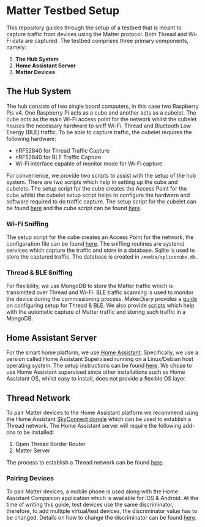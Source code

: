 # Matter Testbed Setup
This repository guides through the setup of a testbed that is meant to capture traffic from devices using the Matter
protocol. Both Thread and Wi-Fi data are captured. The testbed comprises three primary components, namely:
1. **The Hub System**
2. **Home Assistant Server**
3. **Matter Devices**

## The Hub System
The hub consists of two single board computers, in this case two Raspberry Pis v4. One Raspberry Pi acts as a cube and another acts as a cubelet. 
The cube acts as the main Wi-Fi access point for the network whilst the cubelet houses the necessary hardware to sniff Wi-Fi, Thread and Bluetooth Low Energy (BLE) traffic. To be able to capture traffic, the cubelet requires the following hardware:
* nRF52840 for Thread Traffic Capture
* nRF52840 for BLE Traffic Capture
* Wi-Fi interface capable of monitor mode for Wi-Fi capture

For convenience, we provide two scripts to assist with the setup of the hub system. There are two scripts which help in setting up the cube and cubelets.
The setup script for the cube creates the Access Point for the cube whilst the cubelet setup script helps to configure the hardware and software required to do traffic capture. 
The setup script for the cubelet can be found [here](https://github.com/SPLICE-project/matter-testbed/blob/main/homecube/cubelet_setup.sh) and the cube script can be found [here](https://github.com/SPLICE-project/matter-testbed/blob/main/homecube/cube_setup.sh).

### Wi-Fi Sniffing
The setup script for the cube creates an Access Point for the network,
the configuration file can be found [here](https://github.com/SPLICE-project/matter-testbed/blob/main/homecube/config/hostapd.conf).
The sniffing routines are systemd services which capture the traffic and store in a database.
Sqlite is used to store the captured traffic.
The database is created in ```/media/splicecube.db```.

### Thread & BLE Sniffing
For flexibility, we use MongoDB to store the Matter traffic which is transmitted over Thread and Wi-Fi. BLE traffic scanning is used to monitor the device during the commissioning process.
MakerDiary provides a [guide](https://wiki.makerdiary.com/nrf52840-mdk-usb-dongle/guides/nrf802154-sniffer/configuring/#configuring-decryption-keys-for-thread) on configuring setup for Thread & BLE.
We also provide [scripts](https://github.com/SPLICE-project/matter-testbed/tree/main/matter/scripts) which help with the automatic capture of Matter traffic and storing such traffic in a MongoDB.

## Home Assistant Server
For the smart home platform, we use [Home Assistant](https://www.home-assistant.io/). Specifically, we use a version called Home Assistant Supervised running on a Linux/Debian host
operating system. The setup instructions can be found [here](https://community.home-assistant.io/t/guide-installing-ha-supervised-on-debian-official-distro/555228).
We chose to use Home Assistant supervised since other installations such as Home Assistant OS, whilst easy to install, does not provide a flexible OS layer.

## Thread Network
To pair Matter devices to the Home Assistant platform we recommend using the Home Assistant [SkyConnect dongle](https://www.home-assistant.io/skyconnect/) which can be used to establish a Thread network. The Home Assistant server will require the following add-ons to be installed:
1. Open Thread Border Router
2. Matter Server

The process to establish a Thread network can be found [here](https://www.home-assistant.io/integrations/thread/#turning-home-assistant-into-a-thread-border-router).

### Pairing Devices
To pair Matter devices, a mobile phone is used along with the Home Assistant Companion application which is available for iOS & Android. At the time of writing this guide, test devices use the same discriminator, therefore, to add multiple virtual/test devices, the discriminator value has to be changed. Details on how to change the discriminator can be found [here](https://github.com/SPLICE-project/matter-testbed/wiki/Virtual-Devices).